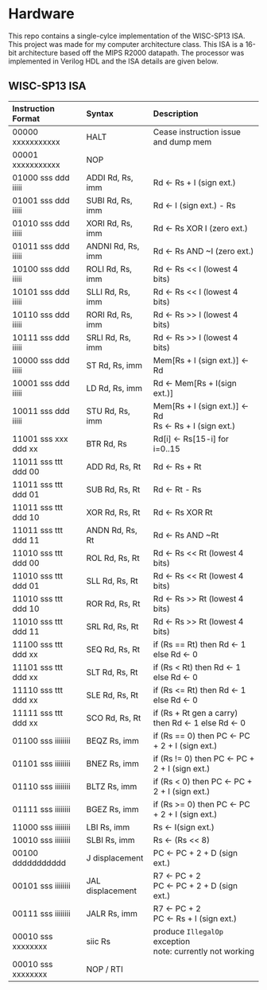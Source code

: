 # Hardware
This repo contains a single-cylce implementation of the WISC-SP13 ISA.
This project was made for my computer architecture class. This ISA is a 16-bit architecture based off the MIPS R2000 datapath.
The processor was implemented in Verilog HDL and the ISA details are given below.

## WISC-SP13 ISA

| Instruction Format   | Syntax            | Description |
| :--                  | :--               | :-- |
| 00000 xxxxxxxxxxx    | HALT              | Cease instruction issue and dump mem |
| 00001 xxxxxxxxxxx    | NOP               |  |
| 01000 sss ddd iiiii  | ADDI Rd, Rs, imm  | Rd &#8592; Rs + I (sign ext.) |
| 01001 sss ddd iiiii  | SUBI Rd, Rs, imm  | Rd &#8592; I (sign ext.) - Rs |
| 01010 sss ddd iiiii  | XORI Rd, Rs, imm  | Rd &#8592; Rs XOR I (zero ext.) |
| 01011 sss ddd iiiii  | ANDNI Rd, Rs, imm | Rd &#8592; Rs AND ~I (zero ext.) |
| 10100 sss ddd iiiii  | ROLI Rd, Rs, imm  | Rd &#8592; Rs << I (lowest 4 bits) |
| 10101 sss ddd iiiii  | SLLI Rd, Rs, imm  | Rd &#8592; Rs << I (lowest 4 bits) |
| 10110 sss ddd iiiii  | RORI Rd, Rs, imm  | Rd &#8592; Rs >> I (lowest 4 bits) |
| 10111 sss ddd iiiii  | SRLI Rd, Rs, imm  | Rd &#8592; Rs >> I (lowest 4 bits) |
| 10000 sss ddd iiiii  | ST Rd, Rs, imm    | Mem[Rs + I (sign ext.)] &#8592; Rd |
| 10001 sss ddd iiiii  | LD Rd, Rs, imm    | Rd &#8592; Mem[Rs + I(sign ext.)] |
| 10011 sss ddd iiiii  | STU Rd, Rs, imm   | Mem[Rs + I (sign ext.)] &#8592; Rd<br />Rs &#8592; Rs + I (sign ext.) |
| 11001 sss xxx ddd xx | BTR Rd, Rs        | Rd[i] &#8592; Rs[15-i] for i=0..15 |
| 11011 sss ttt ddd 00 | ADD Rd, Rs, Rt    | Rd &#8592; Rs + Rt |
| 11011 sss ttt ddd 01 | SUB Rd, Rs, Rt    | Rd &#8592; Rt - Rs |
| 11011 sss ttt ddd 10 | XOR Rd, Rs, Rt    | Rd &#8592; Rs XOR Rt |
| 11011 sss ttt ddd 11 | ANDN Rd, Rs, Rt   | Rd &#8592; Rs AND ~Rt |
| 11010 sss ttt ddd 00 | ROL Rd, Rs, Rt    | Rd &#8592; Rs << Rt (lowest 4 bits) |
| 11010 sss ttt ddd 01 | SLL Rd, Rs, Rt    | Rd &#8592; Rs << Rt (lowest 4 bits) |
| 11010 sss ttt ddd 10 | ROR Rd, Rs, Rt    | Rd &#8592; Rs >> Rt (lowest 4 bits) |
| 11010 sss ttt ddd 11 | SRL Rd, Rs, Rt    | Rd &#8592; Rs >> Rt (lowest 4 bits) |
| 11100 sss ttt ddd xx | SEQ Rd, Rs, Rt    | if (Rs == Rt) then Rd &#8592; 1 else Rd &#8592; 0 |
| 11101 sss ttt ddd xx | SLT Rd, Rs, Rt    | if (Rs < Rt) then Rd &#8592; 1 else Rd &#8592; 0 |
| 11110 sss ttt ddd xx | SLE Rd, Rs, Rt    | if (Rs <= Rt) then Rd &#8592; 1 else Rd &#8592; 0 |
| 11111 sss ttt ddd xx | SCO Rd, Rs, Rt    | if (Rs + Rt gen a carry) then Rd &#8592; 1 else Rd &#8592; 0 |
| 01100 sss iiiiiiii   | BEQZ Rs, imm      | if (Rs == 0) then PC &#8592; PC + 2 + I (sign ext.) |
| 01101 sss iiiiiiii   | BNEZ Rs, imm      | if (Rs != 0) then PC &#8592; PC + 2 + I (sign ext.) |
| 01110 sss iiiiiiii   | BLTZ Rs, imm      | if (Rs < 0) then PC &#8592; PC + 2 + I (sign ext.) |
| 01111 sss iiiiiiii   | BGEZ Rs, imm      | if (Rs >= 0) then PC &#8592; PC + 2 + I (sign ext.) |
| 11000 sss iiiiiiii   | LBI Rs, imm       | Rs &#8592; I(sign ext.) |
| 10010 sss iiiiiiii   | SLBI Rs, imm      | Rs &#8592; (Rs << 8) |
| 00100 ddddddddddd    | J displacement    | PC &#8592; PC + 2 + D (sign ext.) |
| 00101 sss iiiiiiii   | JAL displacement  | R7 &#8592; PC + 2<br />PC &#8592; PC + 2 + D (sign ext.) |
| 00111 sss iiiiiiii   | JALR Rs, imm      | R7 &#8592; PC + 2<br />PC &#8592; Rs + I (sign ext.) |
| 00010 sss xxxxxxxx   | siic Rs           | produce `IllegalOp` exception<br />note: currently not working |
| 00010 sss xxxxxxxx   | NOP / RTI         |  |
